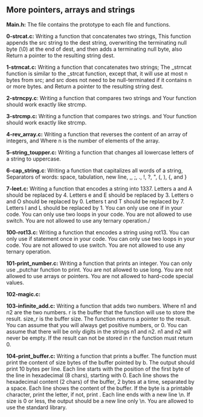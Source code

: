 ## More pointers, arrays and strings


**Main.h:** The file contains the prototype to each file and functions.


**0-strcat.c:** Writing a function that concatenates two strings, This function appends the src string to the dest string, overwriting the terminating null byte (\0) at the end of dest, and then adds a terminating null byte, also Return a pointer to the resulting string dest.


**1-strncat.c:** Writing a function that concatenates two strings; The _strncat function is similar to the _strcat function, except that, it will use at most n bytes from src; and src does not need to be null-terminated if it contains n or more bytes. and Return a pointer to the resulting string dest.


**2-strncpy.c**: Writing a function that compares two strings and Your function should work exactly like strcmp.


**3-strcmp.c:** Writing a function that compares two strings. and Your function should work exactly like strcmp.


**4-rev_array.c:** Writing a function that reverses the content of an array of integers, and Where n is the number of elements of the array.


**5-string_toupper.c:** Writing a function that changes all lowercase letters of a string to uppercase.


**6-cap_string.c**: Writing a function that capitalizes all words of a string, Separators of words: space, tabulation, new line, ,, ;, ., !, ?, ", (, ), {, and }


**7-leet.c:** Writing a function that encodes a string into 1337.
Letters a and A should be replaced by 4.
Letters e and E should be replaced by 3.
Letters o and O should be replaced by 0.
Letters t and T should be replaced by 7.
Letters l and L should be replaced by 1.
You can only use one if in your code.
You can only use two loops in your code.
You are not allowed to use switch.
You are not allowed to use any ternary operation./


**100-rot13.c:** Writing a function that encodes a string using rot13.
You can only use if statement once in your code.
You can only use two loops in your code.
You are not allowed to use switch.
You are not allowed to use any ternary operation.


**101-print_number.c:** Writing a function that prints an integer.
You can only use _putchar function to print.
You are not allowed to use long.
You are not allowed to use arrays or pointers.
You are not allowed to hard-code special values.


**102-magic.c:**


**103-infinite_add.c:** Writing a function that adds two numbers.
Where n1 and n2 are the two numbers.
r is the buffer that the function will use to store the result.
size_r is the buffer size.
The function returns a pointer to the result.
You can assume that you will always get positive numbers, or 0.
You can assume that there will be only digits in the strings n1 and n2.
n1 and n2 will never be empty.
If the result can not be stored in r the function must return 0.


**104-print_buffer.c:** Writing a function that prints a buffer.
The function must print the content of size bytes of the buffer pointed by b.
The output should print 10 bytes per line.
Each line starts with the position of the first byte of the line in hexadecimal (8 chars), starting with 0.
Each line shows the hexadecimal content (2 chars) of the buffer, 2 bytes at a time, separated by a space.
Each line shows the content of the buffer. If the byte is a printable character, print the letter, if not, print .
Each line ends with a new line \n.
If size is 0 or less, the output should be a new line only \n.
You are allowed to use the standard library.
